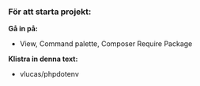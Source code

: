 ### För att starta projekt:

**Gå in på:** 
* View, Command palette, Composer Require Package <br>

**Klistra in denna text:**
* vlucas/phpdotenv
